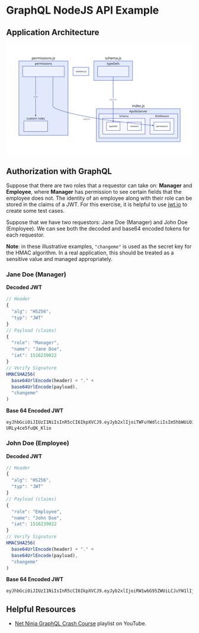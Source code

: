 # GraphQL NodeJS API Example

## Application Architecture

![Application Architecture](./docs/application-architecture.svg)

## Authorization with GraphQL

Suppose that there are two roles that a requestor can take on: **Manager** and **Employee**, where **Manager** has permission to see certain fields that the employee does not.
The identity of an employee along with their role can be stored in the claims of a JWT.
For this exercise, it is helpful to use [jwt.io](https://jwt.io/) to create some test cases.

Suppose that we have two requestors: Jane Doe (Manager) and John Doe (Employee).
We can see both the decoded and base64 encoded tokens for each requestor.

**Note**: in these illustrative examples, `"changeme"` is used as the secret key for the HMAC algorithm. In a real application, this should be treated as a sensitive value and managed appropriately. 

### Jane Doe (Manager)

**Decoded JWT**

```javascript
// Header
{
  "alg": "HS256",
  "typ": "JWT"
}
// Payload (claims)
{
  "role": "Manager",
  "name": "Jane Doe",
  "iat": 1516239022
}
// Verify Signature
HMACSHA256(
  base64UrlEncode(header) + "." +
  base64UrlEncode(payload),
  "changeme"
)
```

**Base 64 Encoded JWT**

```
eyJhbGciOiJIUzI1NiIsInR5cCI6IkpXVCJ9.eyJyb2xlIjoiTWFuYWdlciIsIm5hbWUiOiJKYW5lIERvZSIsImlhdCI6MTUxNjIzOTAyMn0.eKBeOr0NX8lZnVNJEG2ijvrFZ-URLy4ce5fuQK_Klio
```

### John Doe (Employee)

**Decoded JWT**

```javascript
// Header
{
  "alg": "HS256",
  "typ": "JWT"
}
// Payload (claims)
{
  "role": "Employee",
  "name": "John Doe",
  "iat": 1516239022
}
// Verify Signature
HMACSHA256(
  base64UrlEncode(header) + "." +
  base64UrlEncode(payload),
  "changeme"
)
```

**Base 64 Encoded JWT**

```
eyJhbGciOiJIUzI1NiIsInR5cCI6IkpXVCJ9.eyJyb2xlIjoiRW1wbG95ZWUiLCJuYW1lIjoiSm9obiBEb2UiLCJpYXQiOjE1MTYyMzkwMjJ9.SHeaNy8YZ2WjbnMCbXop4eQbmrRc9XPKvjt1xSG3ElU
```


## Helpful Resources

- [Net Ninja GraphQL Crash Course](https://www.youtube.com/playlist?list=PL4cUxeGkcC9gUxtblNUahcsg0WLxmrK_y) playlist on YouTube.